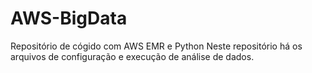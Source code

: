# AWS-BigData
Repositório de cógido com AWS EMR e Python
Neste repositório há os arquivos de configuração e execução de análise de dados.

